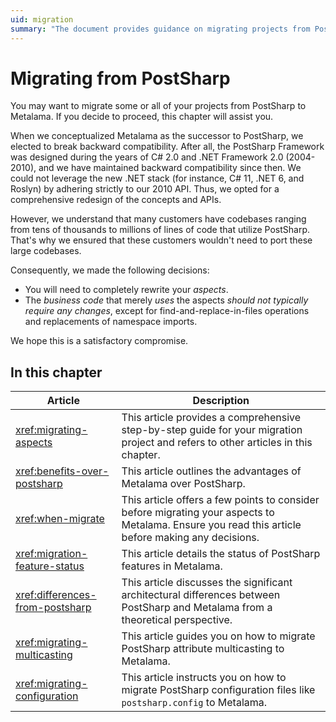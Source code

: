```yaml
---
uid: migration
summary: "The document provides guidance on migrating projects from PostSharp to its successor, Metalama, including rewriting aspects, maintaining business code, and various articles to assist the migration process."
---
```


# Migrating from PostSharp

You may want to migrate some or all of your projects from PostSharp to Metalama. If you decide to proceed, this chapter will assist you.

When we conceptualized Metalama as the successor to PostSharp, we elected to break backward compatibility. After all, the PostSharp Framework was designed during the years of C# 2.0 and .NET Framework 2.0 (2004-2010), and we have maintained backward compatibility since then. We could not leverage the new .NET stack (for instance, C# 11, .NET 6, and Roslyn) by adhering strictly to our 2010 API. Thus, we opted for a comprehensive redesign of the concepts and APIs.

However, we understand that many customers have codebases ranging from tens of thousands to millions of lines of code that utilize PostSharp. That's why we ensured that these customers wouldn't need to port these large codebases.

Consequently, we made the following decisions:

* You will need to completely rewrite your _aspects_.
* The _business code_ that merely _uses_ the aspects _should not typically require any changes_, except for find-and-replace-in-files operations and replacements of namespace imports.

We hope this is a satisfactory compromise.

## In this chapter

Article | Description
-|-
<xref:migrating-aspects> | This article provides a comprehensive step-by-step guide for your migration project and refers to other articles in this chapter.
<xref:benefits-over-postsharp> | This article outlines the advantages of Metalama over PostSharp.
<xref:when-migrate> | This article offers a few points to consider before migrating your aspects to Metalama. Ensure you read this article before making any decisions.
<xref:migration-feature-status> | This article details the status of PostSharp features in Metalama.
<xref:differences-from-postsharp> | This article discusses the significant architectural differences between PostSharp and Metalama from a theoretical perspective.
<xref:migrating-multicasting> | This article guides you on how to migrate PostSharp attribute multicasting to Metalama.
<xref:migrating-configuration> | This article instructs you on how to migrate PostSharp configuration files like `postsharp.config` to Metalama.


